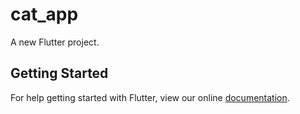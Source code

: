 # cat_app

A new Flutter project.

## Getting Started

For help getting started with Flutter, view our online
[documentation](https://flutter.io/).
